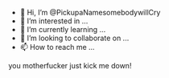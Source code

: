 - 👋 Hi, I’m @PickupaNamesomebodywillCry
- 👀 I’m interested in ...
- 🌱 I’m currently learning ...
- 💞️ I’m looking to collaborate on ...
- 📫 How to reach me ...

<!---
PickupaNamesomebodywillCry/PickupaNamesomebodywillCry is a ✨ special ✨ repository because its `README.md` (this file) appears on your GitHub profile.
You can click the Preview link to take a look at your changes.
--->
you motherfucker just kick me down!
